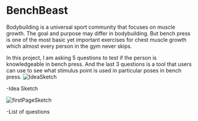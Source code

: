 # BenchBeast
Bodybuilding is a universal sport community that focuses on muscle growth. The goal and purpose may differ in bodybuilding. But bench press is one of the most basic yet important exercises for chest muscle growth which almost every person in the gym never skips. 

In this project, I am asking 5 questions to test if the person is knowledgeable in bench press.
And the last 3 questions is a tool that users can use to see what stimulus point is used in particular poses in bench press.
![IdeaSketch](https://user-images.githubusercontent.com/89341312/168734463-b71c365c-6eb4-40e9-ac64-efece74ae3fa.jpeg)

-Idea Sketch
  
 ![firstPageSketch](https://user-images.githubusercontent.com/89341312/168734671-9c15adcd-5e17-4849-be0c-b5af9a6b0741.jpeg)

-List of questions
